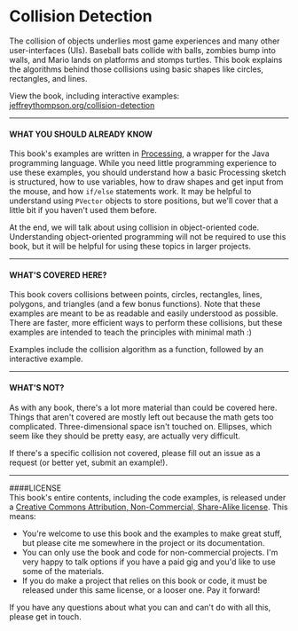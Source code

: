 # Collision Detection
The collision of objects underlies most game experiences and many other user-interfaces (UIs). Baseball bats collide with balls, zombies bump into walls, and Mario lands on platforms and stomps turtles. This book explains the algorithms behind those collisions using basic shapes like circles, rectangles, and lines.

View the book, including interactive examples: [jeffreythompson.org/collision-detection](http://www.jeffreythompson.org/collision-detection)

---

#### WHAT YOU SHOULD ALREADY KNOW  
This book's examples are written in [Processing](http://www.processing.org), a wrapper for the Java programming language. While you need little programming experience to use these examples, you should understand how a basic Processing sketch is structured, how to use variables, how to draw shapes and get input from the mouse, and how `if/else` statements work. It may be helpful to understand using `PVector` objects to store positions, but we'll cover that a little bit if you haven't used them before. 

At the end, we will talk about using collision in object-oriented code. Understanding object-oriented programming will not be required to use this book, but it will be helpful for using these topics in larger projects.

---

#### WHAT'S COVERED HERE?
This book covers collisions between points, circles, rectangles, lines, polygons, and triangles (and a few bonus functions). Note that these examples are meant to be as readable and easily understood as possible. There are faster, more efficient ways to perform these collisions, but these examples are intended to teach the principles with minimal math :)

Examples include the collision algorithm as a function, followed by an interactive example.

---

#### WHAT'S NOT?  
As with any book, there's a lot more material than could be covered here. Things that aren't covered are mostly left out because the math gets too complicated. Three-dimensional space isn't touched on. Ellipses, which seem like they should be pretty easy, are actually very difficult.

If there's a specific collision not covered, please fill out an issue as a request (or better yet, submit an example!).

---

####LICENSE  
This book's entire contents, including the code examples, is released under a [Creative Commons Attribution, Non-Commercial, Share-Alike license](http://creativecommons.org/licenses/by-nc-sa/3.0/). This means:

+ You're welcome to use this book and the examples to make great stuff, but please cite me somewhere in the project or its documentation.
+ You can only use the book and code for non-commercial projects. I'm very happy to talk options if you have a paid gig and you'd like to use some of the materials.
+ If you do make a project that relies on this book or code, it must be released under this same license, or a looser one. Pay it forward!

If you have any questions about what you can and can't do with all this, please get in touch.
